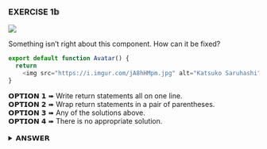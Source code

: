 ### EXERCISE 1𝕓
![][Basic]

Something isn’t right about this component. How can it be fixed?

```js
export default function Avatar() {
  return
    <img src="https://i.imgur.com/jA8hHMpm.jpg" alt="Katsuko Saruhashi" />;
}
```

<div>𝗢𝗣𝗧𝗜𝗢𝗡 𝟭 ➠ Write return statements all on one line. </div>
<div>𝗢𝗣𝗧𝗜𝗢𝗡 𝟮 ➠ Wrap return statements in a pair of parentheses. </div>
<div>𝗢𝗣𝗧𝗜𝗢𝗡 𝟯 ➠ Any of the solutions above. </div>
<div>𝗢𝗣𝗧𝗜𝗢𝗡 𝟰 ➠ There is no appropriate solution. </div>
<br />
<details><summary>𝗔𝗡𝗦𝗪𝗘𝗥</summary>

##### 𝗢𝗣𝗧𝗜𝗢𝗡 𝟯
Return statements of React components can be written all on one line or must be wrapped in a pair of parentheses.
</details>

[Basic]: https://img.shields.io/badge/BASIC-DB6BAD?&logo=codeforces&logoColor=white&labelColor=DB6BAD
